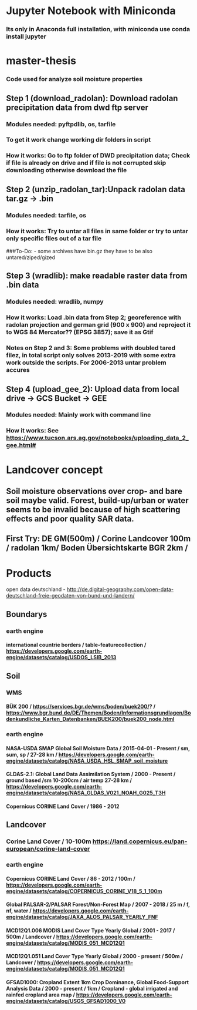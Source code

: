 # Jupyter Notebook with Miniconda
### Its only in Anaconda full installation, with miniconda use conda install jupyter

# master-thesis
### Code used for analyze soil moisture properties 

## Step 1 (download_radolan): Download radolan precipitation data from dwd ftp server
  ### Modules needed: pyftpdlib, os, tarfile 
  ### To get it work change working dir folders in script
  ### How it works: Go to ftp folder of DWD precipitation data; Check if file is already on drive and if file is not corrupted skip downloading otherwise download the file

## Step 2 (unzip_radolan_tar):Unpack radolan data tar.gz -> .bin
  ### Modules needed: tarfile, os
  ### How it works: Try to untar all files in same folder or try to untar only specific files out of a tar file
  ###To-Do:
            - some archives have bin.gz they have to be also untared/ziped/gized
            
## Step 3 (wradlib): make readable raster data from .bin data
  ### Modules needed: wradlib, numpy
  ### How it works: Load .bin data from Step 2; georeference with radolan projection and german grid (900 x 900) and reproject it to WGS 84 Mercator?? (EPSG 3857); save it as Gtif

### Notes on Step 2 and 3: Some problems with doubled tared filez, in total script only solves 2013-2019 with some extra work outside the scripts. For 2006-2013 untar problem accures

## Step 4 (upload_gee_2): Upload data from local drive -> GCS Bucket -> GEE
  ### Modules needed: Mainly work with command line 
  ### How it works: See https://www.tucson.ars.ag.gov/notebooks/uploading_data_2_gee.html#
  
# Landcover concept
## Soil moisture observations over crop- and bare soil maybe valid. Forest, build-up/urban or water seems to be invalid because of high scattering effects and poor quality SAR data. 

## First Try: DE GM(500m) / Corine Landcover 100m / radolan 1km/  Boden Übersichtskarte BGR 2km / 

# Products
open data deutschland - http://de.digital-geography.com/open-data-deutschland-freie-geodaten-von-bund-und-landern/ 
## Boundarys
### earth engine
#### international countrie borders / table-featurecollection / https://developers.google.com/earth-engine/datasets/catalog/USDOS_LSIB_2013
## Soil 
### WMS
#### BÜK 200 / https://services.bgr.de/wms/boden/buek200/? / https://www.bgr.bund.de/DE/Themen/Boden/Informationsgrundlagen/Bodenkundliche_Karten_Datenbanken/BUEK200/buek200_node.html
### earth engine
#### NASA-USDA SMAP Global Soil Moisture Data / 2015-04-01 - Present / sm, sum, sp / 27-28 km / https://developers.google.com/earth-engine/datasets/catalog/NASA_USDA_HSL_SMAP_soil_moisture
#### GLDAS-2.1: Global Land Data Assimilation System / 2000 - Present / ground based  /sm 10-200cm / air temp 27-28 km / https://developers.google.com/earth-engine/datasets/catalog/NASA_GLDAS_V021_NOAH_G025_T3H
#### Copernicus CORINE Land Cover / 1986 - 2012
## Landcover
### Corine Land Cover / 10-100m https://land.copernicus.eu/pan-european/corine-land-cover
### earth engine
#### Copernicus CORINE Land Cover / 86 - 2012 / 100m / https://developers.google.com/earth-engine/datasets/catalog/COPERNICUS_CORINE_V18_5_1_100m
#### Global PALSAR-2/PALSAR Forest/Non-Forest Map / 2007 - 2018 / 25 m / f, nf, water / https://developers.google.com/earth-engine/datasets/catalog/JAXA_ALOS_PALSAR_YEARLY_FNF
#### MCD12Q1.006 MODIS Land Cover Type Yearly Global / 2001 - 2017 / 500m / Landcover / https://developers.google.com/earth-engine/datasets/catalog/MODIS_051_MCD12Q1
#### MCD12Q1.051 Land Cover Type Yearly Global / 2000 - present / 500m / Landcover / https://developers.google.com/earth-engine/datasets/catalog/MODIS_051_MCD12Q1
#### GFSAD1000: Cropland Extent 1km Crop Dominance, Global Food-Support Analysis Data / 2000 - present / 1km / Cropland - global irrigated and rainfed cropland area map / https://developers.google.com/earth-engine/datasets/catalog/USGS_GFSAD1000_V0
